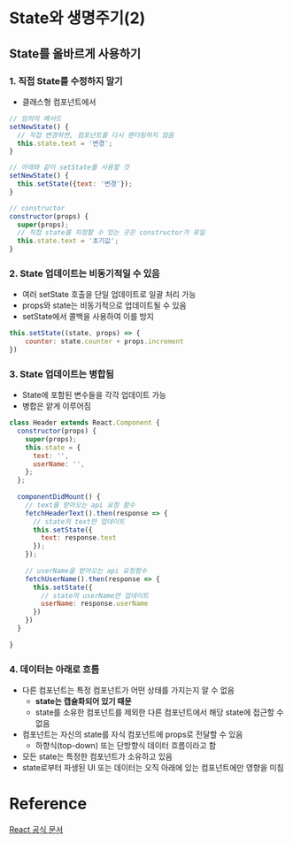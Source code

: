 # State와 생명주기(2)



## State를 올바르게 사용하기

### 1. 직접 State를 수정하지 말기

* 클래스형 컴포넌트에서

```JavaScript
// 임의의 메서드
setNewState() {
  // 직접 변경하면, 컴포넌트를 다시 렌더링하지 않음
  this.state.text = '변경';
}

// 아래와 같이 setState를 사용할 것
setNewState() {
  this.setState({text: '변경'});
}

// constructor
constructor(props) {
  super(props);
  // 직접 state를 지정할 수 있는 곳은 constructor가 유일
  this.state.text = '초기값';
}


```



### 2. State 업데이트는 비동기적일 수 있음

* 여러 setState 호출을 단일 업데이트로 일괄 처리 가능
* props와 state는 비동기적으로 업데이트될 수 있음
* setState에서 콜백을 사용하여 이를 방지

```JavaScript
this.setState((state, props) => {
	counter: state.counter + props.increment
})
```



### 3. State 업데이트는 병합됨

* State에 포함된 변수들을 각각 업데이트 가능
* 병합은 얕게 이루어짐

```JavaScript
class Header extends React.Component {
  constructor(props) {
    super(props);
    this.state = {
      text: '',
      userName: '',
    };
  };
  
  componentDidMount() {
    // text를 받아오는 api 요청 함수
    fetchHeaderText().then(response => {
      // state의 text만 업데이트
      this.setState({
        text: response.text
      });
    });
    
    // userName을 받아오는 api 요청함수
    fetchUserName().then(response => {
      this.setState({
        // state의 userName만 업데이트
        userName: response.userName
      })
    })
  }
  
}
```



### 4. 데이터는 아래로 흐름

* 다른 컴포넌트는 특정 컴포넌트가 어떤 상태를 가지는지 알 수 없음
  * **state는 캡슐화되어 있기 때문**
  * state를 소유한 컴포넌트를 제외한 다른 컴포넌트에서 해당 state에 접근할 수 없음
* 컴포넌트는 자신의 state를 자식 컴포넌트에 props로 전달할 수 있음
  * 하향식(top-down) 또는 단방향식 데이터 흐름이라고 함
* 모든 state는 특정한 컴포넌트가 소유하고 있음
* state로부터 파생된 UI 또는 데이터는 오직 아래에 있는 컴포넌트에만 영향을 미침



# Reference

[React 공식 문서](https://ko.reactjs.org/)